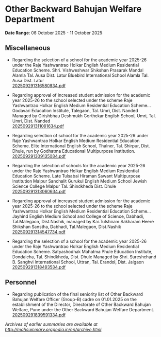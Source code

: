 # Other Backward Bahujan Welfare Department

**Date Range**: 06 October 2025 - 11 October 2025


## Miscellaneous
- Regarding the selection of a school for the academic year 2025-26 under the Raje Yashwantrao Holkar English Medium Residential Education Scheme. Shri. Vishweshwar Shikshan Prasarak Mandal Alamla Tal. Ausa Dist. Latur Bluebird International School Alamla Tal. Ausa Dist. Latur\
  [202509291316580834.pdf](https://gr.maharashtra.gov.in/Site/Upload/Government%20Resolutions/English/202509291316580834.pdf)

- Regarding approval of increased student admission for the academic year 2025-26 to the school selected under the scheme Raje Yashwantrao Holkar English Medium Residential Education Scheme... Godavari Education Institute, Talegaon, Tal. Umri, Dist. Nanded Managed by Girishbhau Deshmukh Gorthekar English School, Umri, Tal. Umri, Dist. Nanded\
  [202509291311091634.pdf](https://gr.maharashtra.gov.in/Site/Upload/Government%20Resolutions/English/202509291311091634.pdf)

- Regarding selection of school for the academic year 2025-26 under Raje Yashwantrao Holkar English Medium Residential Education Scheme. Elite International English School, Thalner, Tal. Shirpur, Dist. Dhule, run by Godhatma Educational Multipurpose Institution.\
  [202509291309135034.pdf](https://gr.maharashtra.gov.in/Site/Upload/Government%20Resolutions/English/202509291309135034.pdf)

- Regarding the selection of schools for the academic year 2025-26 under the Raje Yashwantrao Holkar English Medium Residential Education Scheme. Late Tulsabai Hiraman Sawant Multipurpose Institution Malpur Sanchalit Gurukul English Medium School Jewish Science College Malpur Tal. Shindkheda Dist. Dhule\
  [202509291313060634.pdf](https://gr.maharashtra.gov.in/Site/Upload/Government%20Resolutions/English/202509291313060634.pdf)

- Regarding approval of increased student admission for the academic year 2025-26 to the school selected under the scheme Raje Yashwantrao Holkar English Medium Residential Education Scheme... Jayhind English Medium School and College of Science, Dabhadi, Tal.Malegaon, Dist.Nashik, managed by Kai.Tulshiram Sakharam Heere Shikshan Sanstha, Dabhadi, Tal.Malegaon, Dist.Nashik\
  [202509291314547734.pdf](https://gr.maharashtra.gov.in/Site/Upload/Government%20Resolutions/English/202509291314547734.pdf)

- Regarding the selection of a school for the academic year 2025-26 under the Raje Yashwantrao Holkar English Medium Residential Education Scheme. Satyashodhak Mahatma Phule Education Institute, Dondaicha, Tal. Shindkheda, Dist. Dhule Managed by Shri. Sureshchand B. Sanghvi International School, Uttran, Tal. Erandol, Dist. Jalgaon\
  [202509291318493534.pdf](https://gr.maharashtra.gov.in/Site/Upload/Government%20Resolutions/English/202509291318493534.pdf)

## Personnel
- Regarding publication of the final seniority list of Other Backward Bahujan Welfare Officer (Group-B) cadre on 01.01.2025 on the establishment of the Director, Directorate of Other Backward Bahujan Welfare, Pune under the Other Backward Bahujan Welfare Department.\
  [202509291839591334.pdf](https://gr.maharashtra.gov.in/Site/Upload/Government%20Resolutions/English/202509291839591334.pdf)


*Archives of earlier summaries are available at http://mahsummary.orgpedia.in/en/archive.html*